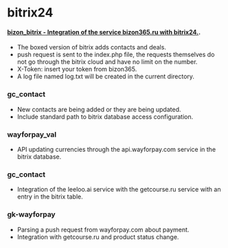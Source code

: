 # bitrix24
#### [bizon_bitrix - Integration of the service bizon365.ru with bitrix24.](https://github.com/jtzjtz12/bitrix24/tree/main/bizon_bitrix). 
* The boxed version of bitrix adds contacts and deals.
* push request is sent to the index.php file, the requests themselves do not go through the bitrix cloud and have no limit on the number.
* X-Token: insert your token from bizon365.
* A log file named log.txt will be created in the current directory.

### gc_contact
* New contacts are being added or they are being updated.
* Include standard path to bitrix database access configuration.

###  wayforpay_val
* API updating currencies through the api.wayforpay.com service in the bitrix database.

### gc_contact
* Integration of the leeloo.ai service with the getcourse.ru service with an entry in the bitrix table.

### gk-wayforpay
* Parsing a push request from wayforpay.com about payment.
* Integration with getcourse.ru and product status change.

